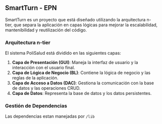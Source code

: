 ## SmartTurn - EPN 

SmartTurn es un proyecto que está
diseñado utilizando la arquitectura n-tier, que separa la aplicación en capas lógicas para mejorar la escalabilidad,
mantenibilidad y reutilización del código.

### Arquitectura n-tier

El sistema PoliSalud está dividido en las siguientes capas:

1. **Capa de Presentación (GUI)**: Maneja la interfaz de usuario y la interacción con el usuario final.
2. **Capa de Lógica de Negocio (BL)**: Contiene la lógica de negocio y las reglas de la aplicación.
3. **Capa de Acceso a Datos (DAC)**: Gestiona la comunicación con la base de datos y las operaciones CRUD.
4. **Capa de Datos**: Representa la base de datos y los datos persistentes.

### Gestión de Dependencias

Las dependencias estan manejadas por `/lib`
